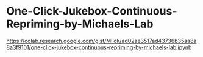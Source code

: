 # One-Click-Jukebox-Continuous-Repriming-by-Michaels-Lab
https://colab.research.google.com/gist/Mllck/ad02ae3517ad43736b35aa8a8a3f9101/one-click-jukebox-continuous-repriming-by-michaels-lab.ipynb
